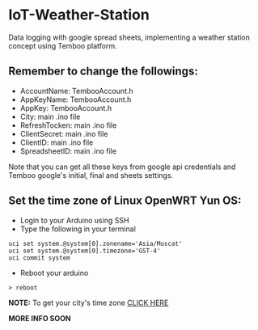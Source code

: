 # IoT-Weather-Station
Data logging with google spread sheets, implementing a weather station concept using Temboo platform.

## Remember to change the followings:
- AccountName: TembooAccount.h
- AppKeyName: TembooAccount.h
- AppKey: TembooAccount.h
- City: main .ino file
- RefreshTocken: main .ino file
- ClientSecret: main .ino file
- ClientID: main .ino file
- SpreadsheetID: main .ino file

Note that you can get all these keys from google api credentials and Temboo google's initial, final and sheets settings.

## Set the time zone of Linux OpenWRT Yun OS:
- Login to your Arduino using SSH
- Type the following in your terminal
```
uci set system.@system[0].zonename='Asia/Muscat'
uci set system.@system[0].timezone='GST-4'
uci commit system
```
- Reboot your arduino
```
> reboot
```

__NOTE:__ To get your city's time zone [CLICK HERE](http://famschmid.net/timezones.html) 

__MORE INFO SOON__
